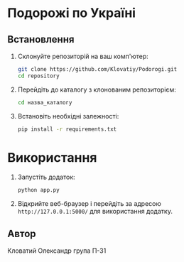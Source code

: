 
# Подорожі по Україні
## Встановлення

1. Склонуйте репозиторій на ваш комп'ютер:
   ```bash
   git clone https://github.com/Klovatiy/Podorogi.git
   cd repository
   ```
2. Перейдіть до каталогу з клонованим репозиторієм:
   ```bash
   cd назва_каталогу
   ```
3. Встановіть необхідні залежності:
   ```bash
   pip install -r requirements.txt
   ```
# Використання
1. Запустіть додаток:
   ```bash
   python app.py
   ```
2. Відкрийте веб-браузер і перейдіть за адресою `http://127.0.0.1:5000/` для використання додатку.

## Автор
Кловатий Олександр група П-31



